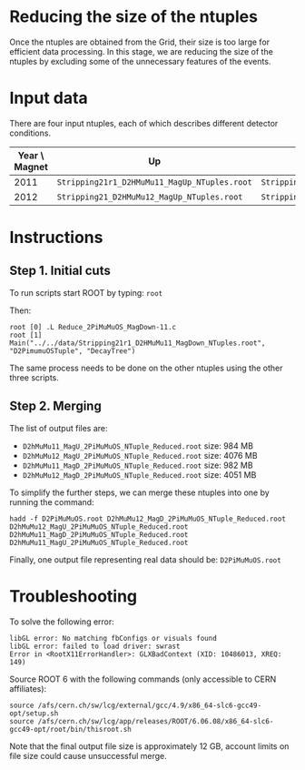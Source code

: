 # Reducing the size of the ntuples

Once the ntuples are obtained from the Grid, their size is too large for efficient data processing. In this stage, we are reducing the size of the ntuples by excluding some of the unnecessary features of the events.

# Input data

There are four input ntuples, each of which describes different detector conditions. 

| Year \ Magnet | Up                                           | Down                                           |
|---------------|----------------------------------------------|------------------------------------------------|
| 2011          | `Stripping21r1_D2HMuMu11_MagUp_NTuples.root` | `Stripping21r1_D2HMuMu11_MagDown_NTuples.root` |
| 2012          | `Stripping21_D2HMuMu12_MagUp_NTuples.root`   | `Stripping21_D2HMuMu12_MagDown_NTuples.root`   |


# Instructions

## Step 1. Initial cuts
To run scripts start ROOT by typing: `root`

Then:

```
root [0] .L Reduce_2PiMuMuOS_MagDown-11.c
root [1] Main("../../data/Stripping21r1_D2HMuMu11_MagDown_NTuples.root", "D2PimumuOSTuple", "DecayTree")
```
The same process needs to be done on the other ntuples using the other three scripts.

## Step 2. Merging

The list of output files are:
- `D2hMuMu11_MagU_2PiMuMuOS_NTuple_Reduced.root` size: 984 MB
- `D2hMuMu12_MagU_2PiMuMuOS_NTuple_Reduced.root` size: 4076 MB
- `D2hMuMu11_MagD_2PiMuMuOS_NTuple_Reduced.root` size: 982 MB
- `D2hMuMu12_MagD_2PiMuMuOS_NTuple_Reduced.root` size: 4051 MB

To simplify the further steps, we can merge these ntuples into one by running the command:

```
hadd -f D2PiMuMuOS.root D2hMuMu12_MagD_2PiMuMuOS_NTuple_Reduced.root D2hMuMu12_MagU_2PiMuMuOS_NTuple_Reduced.root D2hMuMu11_MagD_2PiMuMuOS_NTuple_Reduced.root D2hMuMu11_MagU_2PiMuMuOS_NTuple_Reduced.root
```

Finally, one output file representing real data should be: `D2PiMuMuOS.root`

# Troubleshooting

To solve the following error:
```
libGL error: No matching fbConfigs or visuals found
libGL error: failed to load driver: swrast
Error in <RootX11ErrorHandler>: GLXBadContext (XID: 10486013, XREQ: 149)
```
Source ROOT 6 with the following commands (only accessible to CERN affiliates):
```
source /afs/cern.ch/sw/lcg/external/gcc/4.9/x86_64-slc6-gcc49-opt/setup.sh
source /afs/cern.ch/sw/lcg/app/releases/ROOT/6.06.08/x86_64-slc6-gcc49-opt/root/bin/thisroot.sh
```

Note that the final output file size is approximately 12 GB, account limits on file size could cause unsuccessful merge. 
